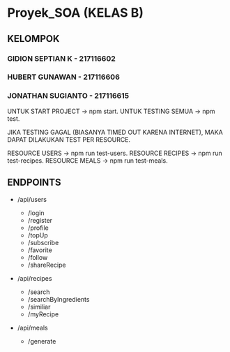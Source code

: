 # Proyek_SOA (KELAS B)

## KELOMPOK                   
### GIDION SEPTIAN K - 217116602  
### HUBERT GUNAWAN - 217116606    
### JONATHAN SUGIANTO - 217116615 

UNTUK START PROJECT -> npm start.
UNTUK TESTING SEMUA -> npm test.

JIKA TESTING GAGAL (BIASANYA TIMED OUT KARENA INTERNET), MAKA DAPAT DILAKUKAN TEST PER RESOURCE.

RESOURCE USERS -> npm run test-users.
RESOURCE RECIPES -> npm run test-recipes.
RESOURCE MEALS -> npm run test-meals.

## ENDPOINTS

- /api/users
    - /login
    - /register
    - /profile
    - /topUp
    - /subscribe
    - /favorite
    - /follow
    - /shareRecipe

- /api/recipes
    - /search
    - /searchByIngredients
    - /similiar
    - /myRecipe

- /api/meals
    - /generate


